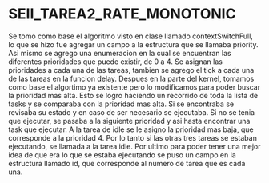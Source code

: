 # SEII_TAREA2_RATE_MONOTONIC
Se tomo como base el algoritmo visto en clase llamado contextSwitchFull, lo que se hizo fue agregar un campo a la estructura que se llamaba priority.
Asi mismo se agrego una enumeracion en la cual se encuentran las diferentes prioridades que puede existir, de 0 a 4. Se asignan las prioridades a cada una de las tareas,
tambien se agrego el tick a cada una de las tareas en la funcion delay.
Despues en la parte del kernel, tomamos como base el algortimo ya existente pero lo modificamos para poder buscar la prioridad mas alta. Esto se logro haciendo un recorrido
de toda la lista de tasks y se comparaba con la prioridad mas alta. Si se encontraba se revisaba su estado y en caso de ser necesario se ejecutaba. Si no se tenia que ejecutar,
se pasaba a la siguiente prioridad y asi hasta encontrar una task que ejecutar. 
A la tarea de idle se le asigno la prioridad mas baja, que corresponde a la prioridad 4. Por lo tanto si las otras tres tareas se estaban ejecutando, se llamada a la tarea idle.
Por ultimo para poder tener una mejor idea de que era lo que se estaba ejecutando se puso un campo en la estructura llamado id, que corresponde al numero de tarea que es cada una.

